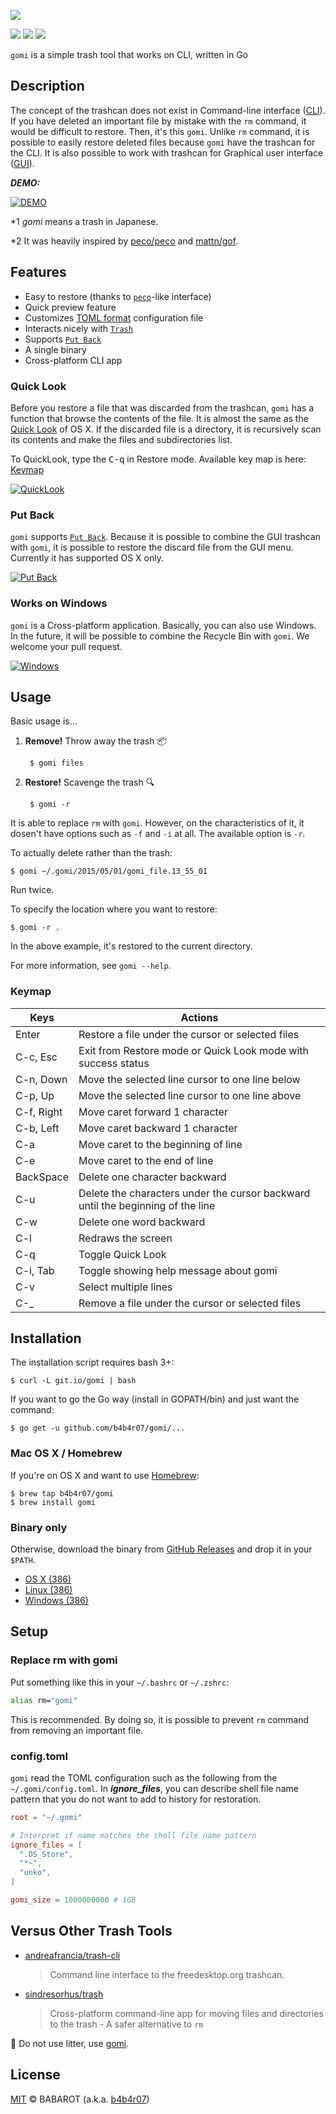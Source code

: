 [![](https://raw.githubusercontent.com/b4b4r07/screenshots/master/gomi/logo.png)][gomi]

[![](https://img.shields.io/badge/platform-OSX%20|%20Linux%20|%20Windows-ff69b4.svg?style=flat-square)][release]
[![](http://img.shields.io/github/release/b4b4r07/gomi.svg?style=flat-square)][release]
[![](http://img.shields.io/badge/license-MIT-blue.svg?style=flat-square)][license]

`gomi` is a simple trash tool that works on CLI, written in Go

## Description

The concept of the trashcan does not exist in Command-line interface ([CLI](http://en.wikipedia.org/wiki/Command-line_interface)). If you have deleted an important file by mistake with the `rm` command, it would be difficult to restore. Then, it's this `gomi`. Unlike `rm` command, it is possible to easily restore deleted files because `gomi` have the trashcan for the CLI. It is also possible to work with trashcan for Graphical user interface ([GUI](http://en.wikipedia.org/wiki/Graphical_user_interface)).

***DEMO:***

[![DEMO](https://raw.githubusercontent.com/b4b4r07/screenshots/master/gomi/demo.gif)][gomi]

\*1 *gomi* means a trash in Japanese.

\*2 It was heavily inspired by [peco/peco](https://github.com/peco/peco) and [mattn/gof](https://github.com/mattn/gof).

## Features

- Easy to restore (thanks to [`peco`](https://github.com/peco/peco)-like interface)
- Quick preview feature
- Customizes [TOML format](https://github.com/toml-lang/toml) configuration file
- Interacts nicely with [`Trash`](http://en.wikipedia.org/wiki/Trash_(computing))
- Supports [`Put Back`](http://www.mac-fusion.com/trash-tip-how-to-put-files-back-to-their-original-location/)
- A single binary
- Cross-platform CLI app 

### Quick Look

Before you restore a file that was discarded from the trashcan, `gomi` has a function that browse the contents of the file. It is almost the same as the [Quick Look](http://en.wikipedia.org/wiki/Quick_Look) of OS X.
If the discarded file is a directory, it is recursively scan its contents and make the files and subdirectories list.

To QuickLook, type the <kbd>C-q</kbd> in Restore mode. Available key map is here: [Keymap](#keymap)

[![QuickLook](https://raw.githubusercontent.com/b4b4r07/screenshots/master/gomi/quicklook.png)][gomi]

### Put Back

`gomi` supports [`Put Back`](http://www.mac-fusion.com/trash-tip-how-to-put-files-back-to-their-original-location/). Because it is possible to combine the GUI trashcan with `gomi`, it is possible to restore the discard file from the GUI menu. Currently it has supported OS X only.

[![Put Back](https://raw.githubusercontent.com/b4b4r07/screenshots/master/gomi/putback.gif)][gomi]

### Works on Windows

`gomi` is a Cross-platform application. Basically, you can also use Windows. In the future, it will be possible to combine the Recycle Bin with `gomi`. We welcome your pull request.

[![Windows](https://raw.githubusercontent.com/b4b4r07/screenshots/master/gomi/windows.gif)][gomi]

## Usage

Basic usage is...

1. **Remove!** Throw away the trash :package:

		$ gomi files

2. **Restore!** Scavenge the trash :mag:

		$ gomi -r

It is able to replace `rm` with `gomi`. However, on the characteristics of it, it dosen't have options such as `-f` and `-i` at all. The available option is `-r`.

To actually delete rather than the trash:

	$ gomi ~/.gomi/2015/05/01/gomi_file.13_55_01

Run twice.

To specify the location where you want to restore:

	$ gomi -r .

In the above example, it's restored to the current directory.

For more information, see `gomi --help`.

### Keymap

| Keys | Actions |
|------|-------|
| Enter      | Restore a file under the cursor or selected files |
| C-c, Esc   | Exit from Restore mode or Quick Look mode with success status |
| C-n, Down  | Move the selected line cursor to one line below |
| C-p, Up    | Move the selected line cursor to one line above |
| C-f, Right | Move caret forward 1 character |
| C-b, Left  | Move caret backward 1 character |
| C-a        | Move caret to the beginning of line |
| C-e        | Move caret to the end of line |
| BackSpace  | Delete one character backward |
| C-u        | Delete the characters under the cursor backward until the beginning of the line |
| C-w        | Delete one word backward |
| C-l        | Redraws the screen |
| C-q        | Toggle Quick Look |
| C-i, Tab   | Toggle showing help message about gomi |
| C-v        | Select multiple lines |
| C-\_        | Remove a file under the cursor or selected files |

## Installation

The installation script requires bash 3+:

	$ curl -L git.io/gomi | bash

If you want to go the Go way (install in GOPATH/bin) and just want the command:

	$ go get -u github.com/b4b4r07/gomi/...

### Mac OS X / Homebrew

If you're on OS X and want to use [Homebrew](https://github.com/Homebrew/homebrew):

	$ brew tap b4b4r07/gomi
	$ brew install gomi

### Binary only

Otherwise, download the binary from [GitHub Releases][release] and drop it in your `$PATH`.

- [OS X (386)](https://github.com/b4b4r07/gomi/releases/latest)
- [Linux (386)](https://github.com/b4b4r07/gomi/releases/latest)
- [Windows (386)](https://github.com/b4b4r07/gomi/releases/latest)

## Setup

### Replace rm with gomi

Put something like this in your `~/.bashrc` or `~/.zshrc`:

```bash
alias rm="gomi"
```

This is recommended. By doing so, it is possible to prevent `rm` command from removing an important file.

### config.toml

`gomi` read the TOML configuration such as the following from the `~/.gomi/config.toml`. In ***ignore_files***, you can describe shell file name pattern that you do not want to add to history for restoration.

```toml
root = "~/.gomi"

# Interpret if name matches the shell file name pattern
ignore_files = [
  ".DS_Store",
  "*~",
  "unko",
]

gomi_size = 1000000000 # 1GB

```

## Versus Other Trash Tools

- [andreafrancia/trash-cli](https://github.com/andreafrancia/trash-cli)

	> Command line interface to the freedesktop.org trashcan.

- [sindresorhus/trash](https://github.com/sindresorhus/trash)

	> Cross-platform command-line app for moving files and directories to the trash - A safer alternative to `rm`

:do_not_litter: Do not use litter, use [gomi][gomi].

## License

[MIT](license) © BABAROT (a.k.a. [b4b4r07](http://tellme.tokyo))

[release]: https://github.com/b4b4r07/gomi/releases
[license]: http://b4b4r07.mit-license.org
[gomi]: http://b4b4r07.com/gomi